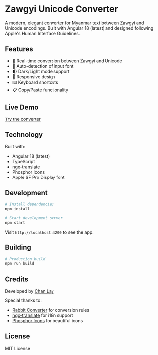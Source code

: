 # Zawgyi Unicode Converter

A modern, elegant converter for Myanmar text between Zawgyi and Unicode encodings. Built with Angular 18 (latest) and designed following Apple's Human Interface Guidelines.

## Features

- 🔄 Real-time conversion between Zawgyi and Unicode
- 🎯 Auto-detection of input font
- 🌓 Dark/Light mode support
- 📱 Responsive design
- ⌨️ Keyboard shortcuts
- 📋 Copy/Paste functionality

## Live Demo

[Try the converter](https://z2u.vercel.app)

## Technology

Built with:

- Angular 18 (latest)
- TypeScript
- ngx-translate
- Phosphor Icons
- Apple SF Pro Display font

## Development

```bash
# Install dependencies
npm install

# Start development server
npm start
```

Visit `http://localhost:4200` to see the app.

## Building

```bash
# Production build
npm run build
```

## Credits

Developed by [Chan Lay](https://linkedin.com/in/chanlay)

Special thanks to:

- [Rabbit Converter](https://github.com/Rabbit-Converter/Rabbit) for conversion rules
- [ngx-translate](https://github.com/ngx-translate/core) for i18n support
- [Phosphor Icons](https://phosphoricons.com) for beautiful icons

## License

MIT License
